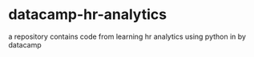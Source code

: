# datacamp-hr-analytics

a repository contains code from learning hr analytics using python in by datacamp
